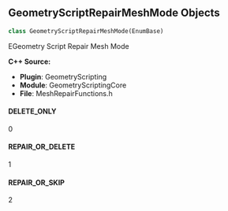 ## GeometryScriptRepairMeshMode Objects

```python
class GeometryScriptRepairMeshMode(EnumBase)
```

EGeometry Script Repair Mesh Mode

**C++ Source:**

- **Plugin**: GeometryScripting
- **Module**: GeometryScriptingCore
- **File**: MeshRepairFunctions.h

<a id="unreal.GeometryScriptRepairMeshMode.DELETE_ONLY"></a>

#### DELETE_ONLY

0

<a id="unreal.GeometryScriptRepairMeshMode.REPAIR_OR_DELETE"></a>

#### REPAIR_OR_DELETE

1

<a id="unreal.GeometryScriptRepairMeshMode.REPAIR_OR_SKIP"></a>

#### REPAIR_OR_SKIP

2

<a id="unreal.GeometryScriptSamplingWeightMode"></a>